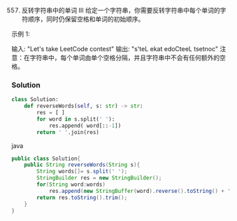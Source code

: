 557. 反转字符串中的单词 III
给定一个字符串，你需要反转字符串中每个单词的字符顺序，同时仍保留空格和单词的初始顺序。

示例 1:

输入: "Let's take LeetCode contest"
输出: "s'teL ekat edoCteeL tsetnoc" 
注意：在字符串中，每个单词由单个空格分隔，并且字符串中不会有任何额外的空格。

### Solution
```python
class Solution:
    def reverseWords(self, s: str) -> str:
        res = [ ]
        for word in s.split(' '):
            res.append( word[::-1])
        return ' '.join(res)
```

java
```java
public class Solution{
    public String reverseWords(String s){
        String words[]= s.split(' ');
        StringBuilder res = new StringBuilder();
        for(String word:words)
            res.append(new StringBuffer(word).reverse().toString() + ' ');
        return res.toString().trim();
    }
}
```